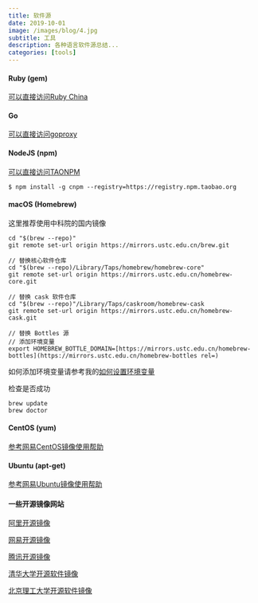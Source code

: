 ```yaml
---
title: 软件源
date: 2019-10-01
image: /images/blog/4.jpg
subtitle: 工具
description: 各种语言软件源总结... 
categories: [tools]
---
```


#### Ruby (gem)
[可以直接访问Ruby China](https://gems.ruby-china.com/)

#### Go
[可以直接访问goproxy](https://github.com/goproxy/goproxy.cn/blob/master/README.zh-CN.md)

#### NodeJS (npm)
[可以直接访问TAONPM](https://npm.taobao.org/)
~~~
$ npm install -g cnpm --registry=https://registry.npm.taobao.org
~~~

#### macOS (Homebrew)
这里推荐使用中科院的国内镜像
~~~
cd "$(brew --repo)"
git remote set-url origin https://mirrors.ustc.edu.cn/brew.git 

// 替换核心软件仓库
cd "$(brew --repo)/Library/Taps/homebrew/homebrew-core"
git remote set-url origin https://mirrors.ustc.edu.cn/homebrew-core.git 

// 替换 cask 软件仓库
cd "$(brew --repo)"/Library/Taps/caskroom/homebrew-cask
git remote set-url origin https://mirrors.ustc.edu.cn/homebrew-cask.git

// 替换 Bottles 源
// 添加环境变量
export HOMEBREW_BOTTLE_DOMAIN=[https://mirrors.ustc.edu.cn/homebrew-bottles](https://mirrors.ustc.edu.cn/homebrew-bottles rel=)
~~~

如何添加环境变量请参考我的[如何设置环境变量](/blog/tools/environment-variables)

检查是否成功
~~~
brew update
brew doctor
~~~

#### CentOS (yum)
[参考网易CentOS镜像使用帮助](http://mirrors.163.com/.help/centos.html)

#### Ubuntu (apt-get)
[参考网易Ubuntu镜像使用帮助](http://mirrors.163.com/.help/ubuntu.html)

#### 一些开源镜像网站
[阿里开源镜像](https://opsx.alibaba.com/mirror)

[网易开源镜像](http://mirrors.163.com/)

[腾讯开源镜像](https://mirrors.cloud.tencent.com/)

[清华大学开源软件镜像](https://mirrors.tuna.tsinghua.edu.cn/)

[北京理工大学开源软件镜像](http://mirror.bit.edu.cn/web/)
